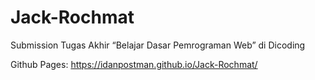 # Jack-Rochmat
Submission Tugas Akhir “Belajar Dasar Pemrograman Web” di Dicoding

Github Pages: https://idanpostman.github.io/Jack-Rochmat/
